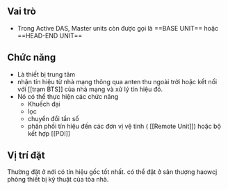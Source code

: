 
## Vai trò
- Trong Active DAS, Master units còn được gọi là ==BASE UNIT== hoặc ==HEAD-END UNIT==
## Chức năng
- Là thiết bị trung tâm
- nhận tín hiệu từ nhà mạng thông qua anten thu ngoài trời hoặc kết nối với [[trạm BTS]] của nhà mạng và xử lý tín hiệu đó.
- Nó có thể thực hiện các chức năng
	- Khuếch đại 
	- lọc
	- chuyển đổi tần số
	- phân phối tín hiệu đến các đơn vị vệ tinh ( [[Remote Unit]])  hoặc bộ kết hợp [[POI]]
	
## Vị trí đặt

Thường đặt ở nới có tín hiệu gốc tốt nhất. có thể đặt ở sân thượng haowcj phòng thiết bị kỹ thuật của tòa nhà.
